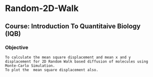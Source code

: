 # Random-2D-Walk

## Course: Introduction To Quantitaive Biology (IQB)

### Objective
    To calculate the mean square displacement and mean x and y displacement for 2D Random Walk based diffusion of molecules using Monte-Carlo Simulation.
    To plot the  mean square displacement also.
